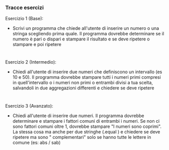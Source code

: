 <h3 align="left"> Tracce esercizi </h3>
<p align="left"> 

Esercizio 1 (Base): 
- Scrivi un programma che chiede all'utente di inserire un numero o una stringa
scegliendo prima quale. Il programma dovrebbe determinare se il numero è pari o
dispari e stampare il risultato e se deve ripetere o stampare e poi ripetere

#

Esercizio 2 (Intermedio):
- Chiedi all'utente di inserire due numeri che definiscono un intervallo (es 10 e
50). Il programma dovrebbe stampare tutti i numeri primi compresi in
quell'intervallo o i numeri non primi o entrambi divisi a tua scelta, salvandoli in
due aggregazioni differenti e chiedere se deve ripetere

#

Esercizio 3 (Avanzato):
- Chiedi all'utente di inserire due numeri. Il programma dovrebbe determinare e
stampare i fattori comuni di entrambi i numeri. Se non ci sono fattori comuni
oltre 1, dovrebbe stampare "I numeri sono coprimi". La stessa cosa ma anche per
due stringhe (.equal ) e chiedere se deve ripetere ma sono " complementari" solo
se hanno tutte le lettere in comune (es: abs / sab) </p>
